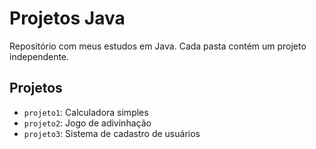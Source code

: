 # Projetos Java

Repositório com meus estudos em Java. Cada pasta contém um projeto independente.

## Projetos

- `projeto1`: Calculadora simples
- `projeto2`: Jogo de adivinhação
- `projeto3`: Sistema de cadastro de usuários
